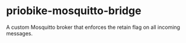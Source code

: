 # priobike-mosquitto-bridge
A custom Mosquitto broker that enforces the retain flag on all incoming messages.
